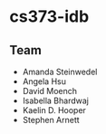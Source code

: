 cs373-idb
=========

## Team
* Amanda Steinwedel
* Angela Hsu
* David Moench
* Isabella Bhardwaj
* Kaelin D. Hooper
* Stephen Arnett

